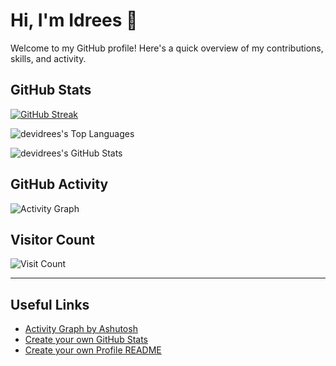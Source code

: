 # Hi, I'm Idrees 👋

Welcome to my GitHub profile! Here's a quick overview of my contributions, skills, and activity.

## GitHub Stats

[![GitHub Streak](https://streak-stats.demolab.com/?user=devidrees)](https://git.io/streak-stats)

![devidrees's Top Languages](https://github-readme-stats.vercel.app/api/top-langs/?username=devidrees&theme=vue-dark&show_icons=true&hide_border=true&layout=compact)

![devidrees's GitHub Stats](https://github-readme-stats.vercel.app/api?username=devidrees&show_icons=true&count_private=true&theme=vue-dark)

## GitHub Activity

![Activity Graph](https://github-readme-activity-graph.vercel.app/graph?username=devidrees&theme=vue)

## Visitor Count

![Visit Count](https://visitcount.itsvg.in/api?id=devidrees&icon=0&color=0)

---

## Useful Links

- [Activity Graph by Ashutosh](https://github.com/ashutosh00710/github-readme-activity-graph)
- [Create your own GitHub Stats](https://gh-stats-gen.vercel.app/)
- [Create your own Profile README](https://docs.github.com/en/account-and-profile/setting-up-and-managing-your-github-profile/customizing-your-profile/managing-your-profile-readme)
